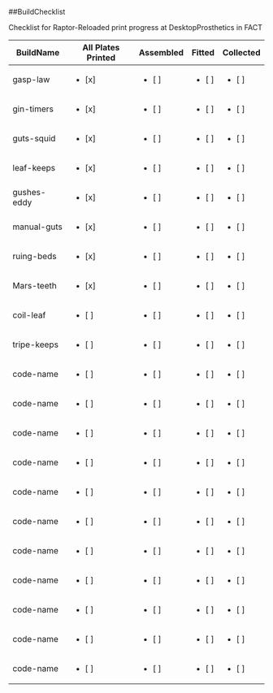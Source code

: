 ##BuildChecklist

Checklist for Raptor-Reloaded print progress at DesktopProsthetics in FACT

BuildName | All Plates Printed | Assembled | Fitted | Collected
------------ | ------------- |------------ | ------------- |------------ 
gasp-law | <ul><li>[x] </li>| <ul><li>[ ] </li>| <ul><li>[ ] </li>| <ul><li>[ ] </li>
gin-timers | <ul><li>[x] </li>| <ul><li>[ ] </li>| <ul><li>[ ] </li>| <ul><li>[ ] </li>
guts-squid | <ul><li>[x] </li>| <ul><li>[ ] </li>| <ul><li>[ ] </li>| <ul><li>[ ] </li>
leaf-keeps | <ul><li>[x] </li>| <ul><li>[ ] </li>| <ul><li>[ ] </li>| <ul><li>[ ] </li>
gushes-eddy | <ul><li>[x] </li>| <ul><li>[ ] </li>| <ul><li>[ ] </li>| <ul><li>[ ] </li>
manual-guts | <ul><li>[x] </li>| <ul><li>[ ] </li>| <ul><li>[ ] </li>| <ul><li>[ ] </li>
ruing-beds | <ul><li>[x] </li>| <ul><li>[ ] </li>| <ul><li>[ ] </li>| <ul><li>[ ] </li>
Mars-teeth | <ul><li>[x] </li>| <ul><li>[ ] </li>| <ul><li>[ ] </li>| <ul><li>[ ] </li>
coil-leaf | <ul><li>[ ] </li>| <ul><li>[ ] </li>| <ul><li>[ ] </li>| <ul><li>[ ] </li>
tripe-keeps | <ul><li>[ ] </li>| <ul><li>[ ] </li>| <ul><li>[ ] </li>| <ul><li>[ ] </li>
code-name | <ul><li>[ ] </li>| <ul><li>[ ] </li>| <ul><li>[ ] </li>| <ul><li>[ ] </li>
code-name | <ul><li>[ ] </li>| <ul><li>[ ] </li>| <ul><li>[ ] </li>| <ul><li>[ ] </li>
code-name | <ul><li>[ ] </li>| <ul><li>[ ] </li>| <ul><li>[ ] </li>| <ul><li>[ ] </li>
code-name | <ul><li>[ ] </li>| <ul><li>[ ] </li>| <ul><li>[ ] </li>| <ul><li>[ ] </li>
code-name | <ul><li>[ ] </li>| <ul><li>[ ] </li>| <ul><li>[ ] </li>| <ul><li>[ ] </li>
code-name | <ul><li>[ ] </li>| <ul><li>[ ] </li>| <ul><li>[ ] </li>| <ul><li>[ ] </li>
code-name | <ul><li>[ ] </li>| <ul><li>[ ] </li>| <ul><li>[ ] </li>| <ul><li>[ ] </li>
code-name | <ul><li>[ ] </li>| <ul><li>[ ] </li>| <ul><li>[ ] </li>| <ul><li>[ ] </li>
code-name | <ul><li>[ ] </li>| <ul><li>[ ] </li>| <ul><li>[ ] </li>| <ul><li>[ ] </li>
code-name | <ul><li>[ ] </li>| <ul><li>[ ] </li>| <ul><li>[ ] </li>| <ul><li>[ ] </li>
code-name | <ul><li>[ ] </li>| <ul><li>[ ] </li>| <ul><li>[ ] </li>| <ul><li>[ ] </li>
